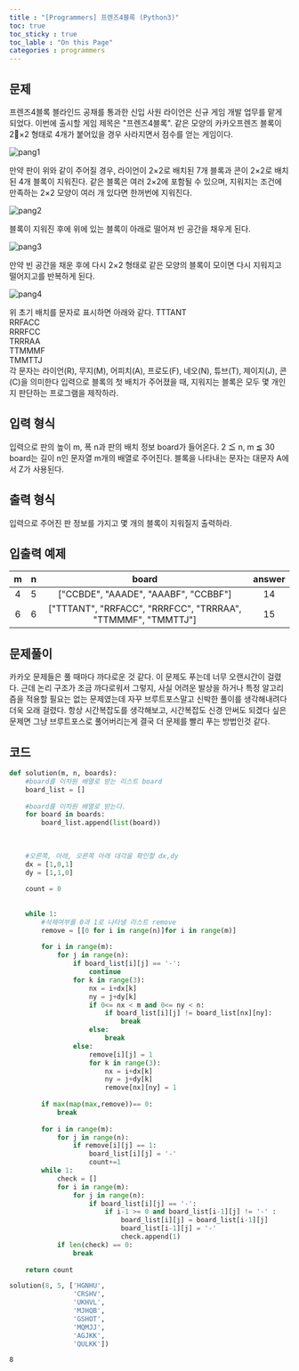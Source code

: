 ```yaml
---
title : "[Programmers] 프렌즈4블록 (Python3)"
toc: true
toc_sticky : true
toc_lable : "On this Page"
categories : programmers
---
```

## 문제 
프렌즈4블록
블라인드 공채를 통과한 신입 사원 라이언은 신규 게임 개발 업무를 맡게 되었다. 이번에 출시할 게임 제목은 "프렌즈4블록".
같은 모양의 카카오프렌즈 블록이 2×2 형태로 4개가 붙어있을 경우 사라지면서 점수를 얻는 게임이다.

![pang1](/assets/images/algorithm/programmers/프렌즈4블록/pang1.png)

만약 판이 위와 같이 주어질 경우, 라이언이 2×2로 배치된 7개 블록과 콘이 2×2로 배치된 4개 블록이 지워진다. 같은 블록은 여러 2×2에 포함될 수 있으며, 지워지는 조건에 만족하는 2×2 모양이 여러 개 있다면 한꺼번에 지워진다.

![pang2](/assets/images/algorithm/programmers/프렌즈4블록/pang2.png)

블록이 지워진 후에 위에 있는 블록이 아래로 떨어져 빈 공간을 채우게 된다.

![pang3](/assets/images/algorithm/programmers/프렌즈4블록/pang3.png)

만약 빈 공간을 채운 후에 다시 2×2 형태로 같은 모양의 블록이 모이면 다시 지워지고 떨어지고를 반복하게 된다.

![pang4](/assets/images/algorithm/programmers/프렌즈4블록/pang4.png)

위 초기 배치를 문자로 표시하면 아래와 같다.
TTTANT   
RRFACC   
RRRFCC   
TRRRAA   
TTMMMF   
TMMTTJ   
각 문자는 라이언(R), 무지(M), 어피치(A), 프로도(F), 네오(N), 튜브(T), 제이지(J), 콘(C)을 의미한다
입력으로 블록의 첫 배치가 주어졌을 때, 지워지는 블록은 모두 몇 개인지 판단하는 프로그램을 제작하라.

## 입력 형식
입력으로 판의 높이 m, 폭 n과 판의 배치 정보 board가 들어온다.
2 ≦ n, m ≦ 30
board는 길이 n인 문자열 m개의 배열로 주어진다. 블록을 나타내는 문자는 대문자 A에서 Z가 사용된다.

## 출력 형식
입력으로 주어진 판 정보를 가지고 몇 개의 블록이 지워질지 출력하라.

## 입출력 예제
|m	|n	|board|	answer|
|:---:|:---:|:---:|:---:|
|4	|5	|["CCBDE", "AAADE", "AAABF", "CCBBF"]|	14|
|6	|6	|["TTTANT", "RRFACC", "RRRFCC", "TRRRAA", "TTMMMF", "TMMTTJ"]|	15|

## 문제풀이
카카오 문제들은 풀 때마다 까다로운 것 같다. 이 문제도 푸는데 너무 오랜시간이 걸렸다.
근데 논리 구조가 조금 까다로워서 그렇지, 사실 어려운 발상을 하거나 특정 알고리즘을 적용할 필요는 없는 문제였는데 자꾸 브루트포스말고 신박한 풀이를 생각해내려다 더욱 오래 걸렸다. 항상 시간복잡도를 생각해보고, 시간복잡도 신경 안써도 되겠다 싶은 문제면 그냥 브루트포스로 풀어버리는게 결국 더 문제를 빨리 푸는 방법인것 같다.
## 코드


```python
def solution(m, n, boards):
    #board를 이차원 배열로 받는 리스트 board
    board_list = []
    
    #board를 이차원 배열로 받는다.
    for board in boards:
        board_list.append(list(board))
    
    
    
    #오른쪽, 아래, 오른쪽 아래 대각을 확인할 dx,dy
    dx = [1,0,1]
    dy = [1,1,0]
    
    count = 0
    
    
    while 1:
        #삭제여부를 0과 1로 나타낼 리스트 remove
        remove = [[0 for i in range(n)]for i in range(m)]
        
        for i in range(m):
            for j in range(n):
                if board_list[i][j] == '-':
                    continue
                for k in range(3):
                    nx = i+dx[k]
                    ny = j+dy[k]
                    if 0<= nx < m and 0<= ny < n:
                        if board_list[i][j] != board_list[nx][ny]:
                            break
                    else:
                        break
                else:
                    remove[i][j] = 1
                    for k in range(3):
                        nx = i+dx[k]
                        ny = j+dy[k]
                        remove[nx][ny] = 1
                    
        if max(map(max,remove))== 0:
            break
            
        for i in range(m):
            for j in range(n):
                if remove[i][j] == 1:
                    board_list[i][j] = '-'
                    count+=1
        while 1:      
            check = []
            for i in range(m):
                for j in range(n):
                    if board_list[i][j] == '-':
                        if i-1 >= 0 and board_list[i-1][j] != '-' :
                            board_list[i][j] = board_list[i-1][j]
                            board_list[i-1][j] = '-'
                            check.append(1)
            if len(check) == 0:
                break
            
    return count
```


```python
solution(8, 5, ['HGNHU', 
                'CRSHV', 
                'UKHVL', 
                'MJHQB', 
                'GSHOT', 
                'MQMJJ', 
                'AGJKK', 
                'QULKK'])
```




    8



